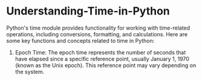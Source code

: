 # Understanding-Time-in-Python
Python's time module provides functionality for working with time-related operations, including conversions, formatting, and calculations. Here are some key functions and concepts related to time in Python:

1. Epoch Time: The epoch time represents the number of seconds that have elapsed since a specific reference point, usually January 1, 1970 (known as the Unix epoch). This reference point may vary depending on the system.
